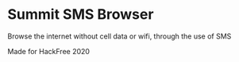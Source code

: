 # Summit SMS Browser
Browse the internet without cell data or wifi, through the use of SMS

Made for HackFree 2020
